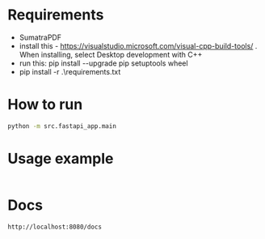 # Requirements
- SumatraPDF
- install this - https://visualstudio.microsoft.com/visual-cpp-build-tools/ . When installing, select Desktop development with C++
- run this: pip install --upgrade pip setuptools wheel
- pip install -r .\requirements.txt

# How to run
```bash
python -m src.fastapi_app.main
```

# Usage example
```
```

# Docs
```bash
http://localhost:8080/docs
```
